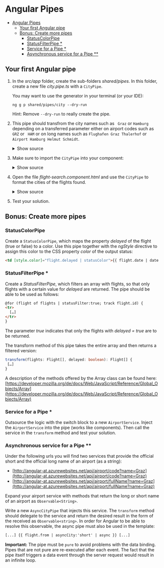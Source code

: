 # Angular Pipes

- [Angular Pipes](#angular-pipes)
  - [Your first Angular pipe](#your-first-angular-pipe)
  - [Bonus: Create more pipes](#bonus-create-more-pipes)
    - [StatusColorPipe](#statuscolorpipe)
    - [StatusFilterPipe \*](#statusfilterpipe-)
    - [Service for a Pipe \*](#service-for-a-pipe-)
    - [Asynchronous service for a Pipe \*\*](#asynchronous-service-for-a-pipe-)

## Your first Angular pipe

1. In the _src/app_ folder, create the sub-folders _shared/pipes_. In this folder, create a new file _city.pipe.ts_ with a `CityPipe`.

   You may want to use the generator in your terminal (or your IDE):

   ```
   ng g p shared/pipes/city --dry-run
   ```

   Hint: Remove `--dry-run` to really create the pipe.

2. This pipe should transfrom the city names such as ` Graz` or `Hamburg` depending on a transferred parameter either on airport codes such as `GRZ` or ` HAM` or on long names such as `Flughafen Graz Thalerhof` or ` Airport Hamburg Helmut Schmidt`.

   <details>
   <summary>Show source</summary>
   <p>

   ```typescript
   import { Pipe, PipeTransform } from '@angular/core';

   @Pipe({
     name: 'city',
     pure: true, // actually not necessary since it's the default
   })
   export class CityPipe implements PipeTransform {
     transform(value: string, fmt: string): string {
       let short, long;

       switch (value) {
         case 'Graz':
           short = 'GRZ';
           long = 'Airport Graz Thalerhof';
           break;
         case 'Hamburg':
           short = 'HAM';
           long = 'Airport Hamburg Fulsbüttel Helmut Schmidt';
           break;
         case 'Wien':
           short = 'VIE';
           long = 'Airport Wien Schwechat';
           break;
         default:
           short = long = value; // shorthand, but maybe not very readable ;-)
       }

       if (fmt === 'short') {
         return short;
       }

       return long;
     }
   }
   ```

   </p>
   </details>

3. Make sure to import the `CityPipe` into your component:
   <details>
     <summary>Show source</summary>
     <p>

   ```typescript
   @Component({
     imports: [CommonModule, FormsModule, CityPipe],
     selector: 'app-flight-search',
     templateUrl: './flight-search.component.html',
     styleUrl: './flight-search.component.css',
   })
   export class FlightSearchComponent {}
   ```

     </p>
   </details>

4. Open the file _flight-search.component.html_ and use the `CityPipe` to format the cities of the flights found.

   <details>
   <summary>Show source</summary>
   <p>

   ```html
   <div class="card">
     @if (flights.length > 0) {
     <table class="table table-condensed">
       <thead>
         <tr>
           <th>Id</th>
           <th>From</th>
           <th>To</th>
           <th>Date</th>
           <th></th>
         </tr>
       </thead>

       <tbody>
         @for (flight of flights; track flight.id) {
         <tr [class.active]="flight === selectedFlight">
           <td>{{ flight.id }}</td>
           <td>{{ flight.from | city:'short' }}</td>
           <td>{{ flight.to | city:'long' }}</td>
           <td>{{ flight.date | date:'dd.MM.yyyy HH:mm' }}</td>
           <td><a (click)="select(flight)">Select</a></td>
         </tr>
         }
       </tbody>
     </table>
     }
   </div>
   ```

   </p>
   </details>

5. Test your solution.

## Bonus: Create more pipes

### StatusColorPipe

Create a `StatusColorPipe`, which maps the property _delayed_ of the flight (true or false) to a color. Use this pipe together with the _ngStyle_ directive to assign this color to the CSS property _color_ of the output status:

```html
<td [style.color]="flight.delayed | statusColor">{{ flight.date | date:'dd.MM.yyyy HH:mm'}}</td>
```

### StatusFilterPipe \*

Create a _StatusFilterPipe_, which filters an array with flights, so that only flights with a certain value for _delayed_ are returned. The pipe should be able to be used as follows:

```html
@for (flight of flights | statusFilter:true; track flight.id) {
<tr>
  […]
</tr>
}
```

The parameter _true_ indicates that only the flights with _delayed = true_ are to be returned.

The transform method of this pipe takes the entire array and then returns a filtered version:

```typescript
transform(flights: Flight[], delayed: boolean): Flight[] {
 […]
}
```

A description of the methods offered by the Array class can be found here:
[https://developer.mozilla.org/de/docs/Web/JavaScript/Reference/Global_Objects/Array](https://developer.mozilla.org/de/docs/Web/JavaScript/Reference/Global_Objects/Array)

### Service for a Pipe \*

Outsource the logic with the switch block to a new `AirportService`. Inject the `AirportService` into the pipe (works like components). Then call the service in the `transform` method and test your solution.

### Asynchronous service for a Pipe \*\*

Under the following urls you will find two services that provide the official short and the official long name of an airport (as a string):

- [http://angular-at.azurewebsites.net/api/airport/code?name=Graz](http://angular-at.azurewebsites.net/api/airport/code?name=Graz)
- [http://angular-at.azurewebsites.net/api/airport/fullName?name=Graz](http://angular-at.azurewebsites.net/api/airport/fullName?name=Graz)

Expand your airport service with methods that return the long or short name of an airport as `Observable<String>`.

Write a new `AsyncCityPipe` that injects this service. The `transform` method should delegate to the service and return the desired result in the form of the received as `Observable<string>`. In order for Angular to be able to resolve this observable, the async pipe must also be used in the template:

```html
[...] {{ flight.from | asyncCity:'short' | async }} [...]
```

**Important:** The pipe must be `pure` to avoid problems with the data binding. Pipes that are not pure are re-executed after each event. The fact that the pipe itself triggers a data event through the server request would result in an infinite loop.
